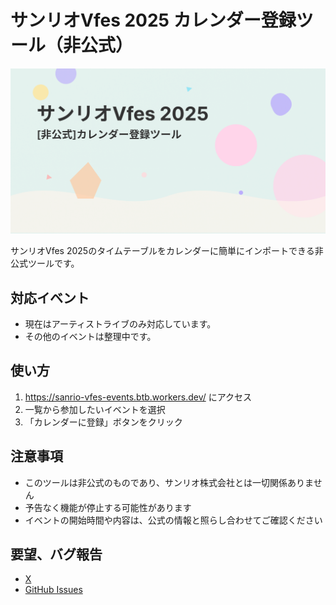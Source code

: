 # サンリオVfes 2025 カレンダー登録ツール（非公式）

![サンリオバーチャルフェス タイムテーブルインポーター](public/ogp.png)

サンリオVfes 2025のタイムテーブルをカレンダーに簡単にインポートできる非公式ツールです。

## 対応イベント
- 現在はアーティストライブのみ対応しています。
- その他のイベントは整理中です。

## 使い方

1. https://sanrio-vfes-events.btb.workers.dev/ にアクセス
2. 一覧から参加したいイベントを選択
3. 「カレンダーに登録」ボタンをクリック

## 注意事項

- このツールは非公式のものであり、サンリオ株式会社とは一切関係ありません
- 予告なく機能が停止する可能性があります
- イベントの開始時間や内容は、公式の情報と照らし合わせてご確認ください

## 要望、バグ報告

* [X](https://x.com/tktcorporation)
* [GitHub Issues](https://github.com/sanrio-vfes-calendar-importer/sanrio-vfes-calendar-importer/issues)

